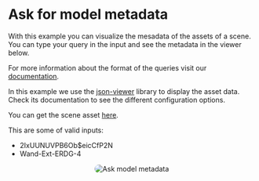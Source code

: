 # Ask for model metadata

With this example you can visualize the mesadata of the assets of a scene. You can type your query in the input and see the metadata in the viewer below.

For more information about the format of the queries visit our [documentation](https://docs.onirix.com/onirix-studio/assets/3d-models/bim-models-with-metadata).

In this example we use the [json-viewer](https://github.com/andypf/json-viewer) library to display the asset data. Check its documentation to see the different configuration options.

You can get the scene asset [here](../assets/AC20-FZK-Haus.ifc).

This are some of valid inputs:
- 2IxUUNUVPB6Ob$eicCfP2N
- Wand-Ext-ERDG-4

<p style = 'text-align:center;'>
  <image
    src="bim-ask-model-metadata.png"
    alt="Ask model metadata"
    caption="Ask model metadata" 
    style="border-radius: 12px;">
</p>